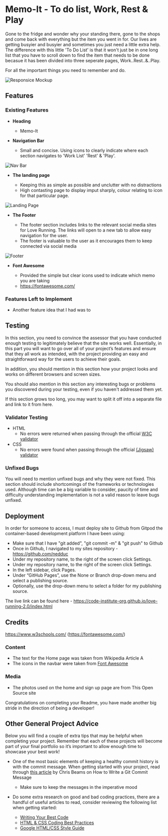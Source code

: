 # Memo-It - To do list, Work, Rest & Play

Gone to the fridge and wonder why your standing there, gone to the shops and come back with everything but the item you went in for. Our lives are getting busyier and busyier and sometimes you just need a little extra help. The difference with this little 'To Do List' is that it won't just be in one long list that you have to scroll down to find the item that needs to be done becasue it has been divided into three seperate pages, Work..Rest..&..Play. 

For all the important things you need to remember and do.

![Responsice Mockup](https://github.com/lucyrush/readme-template/blob/master/media/love_running_mockup.png)

## Features 

### Existing Features

- __Heading__

  - Memo-It

- __Navigation Bar__

  - Small and concise. Using icons to clearly indicate where each section navigates to 'Work List' 'Rest' & 'Play'. 

![Nav Bar](https://github.com/lucyrush/readme-template/blob/master/media/love_running_nav.png)

- __The landing page__

  - Keeping this as simple as possible and unclutter with no distractions
  - High contasting page to display imput sharply, colour relating to icon for that particular page. 

![Landing Page](https://github.com/lucyrush/readme-template/blob/master/media/love_running_landing.png)


- __The Footer__ 

  - The footer section includes links to the relevant social media sites for Love Running. The links will open to a new tab to allow easy navigation for the user. 
  - The footer is valuable to the user as it encourages them to keep connected via social media

![Footer](https://github.com/lucyrush/readme-template/blob/master/media/love_running_footer.png)

- __Font Awesome__

  - Provided the simple but clear icons used to indicate which memo you are taking
  - https://fontawesome.com/

### Features Left to Implement

- Another feature idea that I had was to

## Testing 

In this section, you need to convince the assessor that you have conducted enough testing to legitimately believe that the site works well. Essentially, in this part you will want to go over all of your project’s features and ensure that they all work as intended, with the project providing an easy and straightforward way for the users to achieve their goals.

In addition, you should mention in this section how your project looks and works on different browsers and screen sizes.

You should also mention in this section any interesting bugs or problems you discovered during your testing, even if you haven't addressed them yet.

If this section grows too long, you may want to split it off into a separate file and link to it from here.


### Validator Testing 

- HTML
  - No errors were returned when passing through the official [W3C validator](https://validator.w3.org/nu/?doc=https%3A%2F%2Fcode-institute-org.github.io%2Flove-running-2.0%2Findex.html)
- CSS
  - No errors were found when passing through the official [(Jigsaw) validator](https://jigsaw.w3.org/css-validator/validator?uri=https%3A%2F%2Fvalidator.w3.org%2Fnu%2F%3Fdoc%3Dhttps%253A%252F%252Fcode-institute-org.github.io%252Flove-running-2.0%252Findex.html&profile=css3svg&usermedium=all&warning=1&vextwarning=&lang=en#css)

### Unfixed Bugs

You will need to mention unfixed bugs and why they were not fixed. This section should include shortcomings of the frameworks or technologies used. Although time can be a big variable to consider, paucity of time and difficulty understanding implementation is not a valid reason to leave bugs unfixed. 

## Deployment

In order for someone to access, I must deploy site to Github from Gitpod the container-based development platform I have been using: 
  - Make sure that I have "git added", "git commit -m" & "git push" to Github
  - Once in Github, I navigated to my sites repository - https://github.com/nedduc
  - Under my repository name, to the right of the screen click  Settings.
  - Under my repository name, to the right of the screen click Settings.
  - In the left sidebar, click Pages.
  - Under “GitHub Pages”, use the None or Branch drop-down menu and select a publishing source.
  - Optionally, use the drop-down menu to select a folder for my publishing source. 

The live link can be found here - https://code-institute-org.github.io/love-running-2.0/index.html 


## Credits 
https://www.w3schools.com/
(https://fontawesome.com/)

### Content 

- The text for the Home page was taken from Wikipedia Article A
- The icons in the navbar were taken from [Font Awesome](https://fontawesome.com/)

### Media

- The photos used on the home and sign up page are from This Open Source site



Congratulations on completing your Readme, you have made another big stride in the direction of being a developer! 

## Other General Project Advice

Below you will find a couple of extra tips that may be helpful when completing your project. Remember that each of these projects will become part of your final portfolio so it’s important to allow enough time to showcase your best work! 

- One of the most basic elements of keeping a healthy commit history is with the commit message. When getting started with your project, read through [this article](https://chris.beams.io/posts/git-commit/) by Chris Beams on How to Write  a Git Commit Message 
  - Make sure to keep the messages in the imperative mood 

 

- Do some extra research on good and bad coding practices, there are a handful of useful articles to read, consider reviewing the following list when getting started:
  - [Writing Your Best Code](https://learn.shayhowe.com/html-css/writing-your-best-code/)
  - [HTML & CSS Coding Best Practices](https://medium.com/@inceptiondj.info/html-css-coding-best-practice-fadb9870a00f)
  - [Google HTML/CSS Style Guide](https://google.github.io/styleguide/htmlcssguide.html#General)